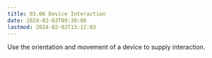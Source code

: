 ```yaml
---
title: 03.06 Device Interaction
date: 2024-02-03T09:30:00
lastmod: 2024-02-02T13:12:03
---
```


Use the orientation and movement of a device to supply interaction.
